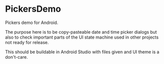 # PickersDemo
Pickers demo for Android.

The purpose here is to be copy-pasteable date and time picker dialogs but also to
check important parts of the UI state machine used in other projects not ready for release.

This should be buildable in Android Studio with files given and UI theme is a don't-care.

